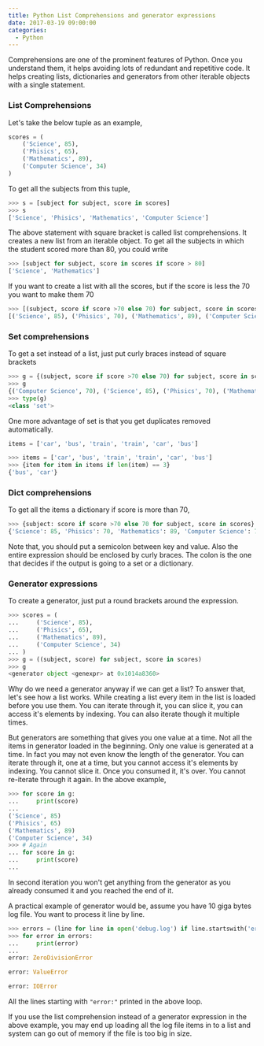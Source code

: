 ```yaml
---
title: Python List Comprehensions and generator expressions
date: 2017-03-19 09:00:00
categories:
  - Python
---
```


Comprehensions are one of the prominent features of Python. Once you understand them, it helps avoiding lots of 
redundant and repetitive code. It helps creating lists, dictionaries and generators from other iterable objects 
with a single statement.

### List Comprehensions 

Let's take the below tuple as an example,


```python
scores = (
    ('Science', 85),
    ('Phisics', 65),
    ('Mathematics', 89),
    ('Computer Science', 34)
)
```

To get all the subjects from this tuple,


```python
>>> s = [subject for subject, score in scores]
>>> s
['Science', 'Phisics', 'Mathematics', 'Computer Science']
```

The above statement with square bracket is called list comprehensions. It creates a new list from an iterable object. 
To get all the subjects in which the student scored more than 80, you could write


```python
>>> [subject for subject, score in scores if score > 80]
['Science', 'Mathematics']
```

If you want to create a list with all the scores, but if the score is less the 70 you want to make them 70


```python
>>> [(subject, score if score >70 else 70) for subject, score in scores]
[('Science', 85), ('Phisics', 70), ('Mathematics', 89), ('Computer Science', 70)]
```

### Set comprehensions

To get a set instead of a list, just put curly braces instead of square brackets


```python
>>> g = {(subject, score if score >70 else 70) for subject, score in scores}
>>> g
{('Computer Science', 70), ('Science', 85), ('Phisics', 70), ('Mathematics', 89)}
>>> type(g)
<class 'set'>
```

One more advantage of set is that you get duplicates removed automatically.

```python
items = ['car', 'bus', 'train', 'train', 'car', 'bus']
```


```python
>>> items = ['car', 'bus', 'train', 'train', 'car', 'bus']
>>> {item for item in items if len(item) == 3}
{'bus', 'car'}
```

### Dict comprehensions 

To get all the items a dictionary if score is more than 70,

```python
>>> {subject: score if score >70 else 70 for subject, score in scores}
{'Science': 85, 'Phisics': 70, 'Mathematics': 89, 'Computer Science': 70}
```

Note that, you should put a semicolon between key and value. Also the entire expression should be enclosed by curly braces. 
The colon is the one that decides if the output is going to a set or a dictionary.

### Generator expressions 

To create a generator, just put a round brackets around the expression.

```python
>>> scores = (
...     ('Science', 85),
...     ('Phisics', 65),
...     ('Mathematics', 89),
...     ('Computer Science', 34)
... )
>>> g = ((subject, score) for subject, score in scores)
>>> g
<generator object <genexpr> at 0x1014a8360>
```

Why do we need a generator anyway if we can get a list? To answer that, let's see how a list works. While creating 
a list every item in the list is loaded before you use them. You can iterate through it, you can slice it, 
you can access it's elements by indexing. You can also iterate though it multiple times. 

But generators are something that gives you one value at a time. Not all the items in generator loaded in the beginning. 
Only one value is generated at a time. In fact you may not even know the length of the generator. You can iterate through it, 
one at a time, but you cannot access it's elements by indexing. You cannot slice it. Once you consumed it, it's over. 
You cannot re-iterate through it again. In the above example,


```python
>>> for score in g:
...     print(score)
... 
('Science', 85)
('Phisics', 65)
('Mathematics', 89)
('Computer Science', 34)
>>> # Again
... for score in g:
...     print(score)
... 
```

In second iteration you won't get anything from the generator as you already consumed it and you reached the end of it. 

A practical example of generator would be, assume you have 10 giga bytes log file. You want to process it line by line.

```python
>>> errors = (line for line in open('debug.log') if line.startswith('error:'))
>>> for error in errors:
...     print(error)
... 
error: ZeroDivisionError

error: ValueError

error: IOError
```   

All the lines starting with `"error:"` printed in the above loop.

If you use the list comprehension instead of a generator expression in the above example, you may end up loading 
all the log file items in to a list and system can go out of memory if the file is too big in size.

